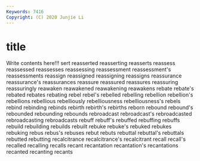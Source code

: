 ```yaml
---
Keywords: 7416
Copyright: (C) 2020 Junjie Li
---
```


# title

Write contents here!!!
sert 
reasserted 
reasserting 
reasserts 
reassess 
reassessed 
reassesses 
reassessing
reassessment 
reassessment's 
reassessments 
reassign 
reassigned 
reassigning 
reassigns 
reassurance 
reassurance's 
reassurances
reassure 
reassured 
reassures 
reassuring 
reassuringly 
reawaken 
reawakened 
reawakening 
reawakens 
rebate
rebate's 
rebated 
rebates 
rebating 
rebel 
rebel's 
rebelled 
rebelling 
rebellion 
rebellion's
rebellions 
rebellious 
rebelliously 
rebelliousness 
rebelliousness's 
rebels 
rebind 
rebinding 
rebinds 
rebirth
rebirth's 
rebirths 
reborn 
rebound 
rebound's 
rebounded 
rebounding 
rebounds 
rebroadcast 
rebroadcast's
rebroadcasted 
rebroadcasting 
rebroadcasts 
rebuff 
rebuff's 
rebuffed 
rebuffing 
rebuffs 
rebuild 
rebuilding
rebuilds 
rebuilt 
rebuke 
rebuke's 
rebuked 
rebukes 
rebuking 
rebus 
rebus's 
rebuses
rebut 
rebuts 
rebuttal 
rebuttal's 
rebuttals 
rebutted 
rebutting 
recalcitrance 
recalcitrance's 
recalcitrant
recall 
recall's 
recalled 
recalling 
recalls 
recant 
recantation 
recantation's 
recantations 
recanted
recanting 
recants 
